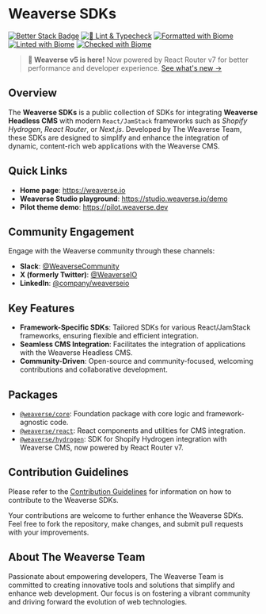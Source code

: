 # Weaverse SDKs

[![Better Stack Badge](https://uptime.betterstack.com/status-badges/v1/monitor/vif3.svg)](https://wvse.cc/weaverse-status)
[![🚀 Lint & Typecheck](https://github.com/Weaverse/weaverse/actions/workflows/check.yml/badge.svg)](https://github.com/Weaverse/weaverse/actions/workflows/check.yml)
[![Formatted with Biome](https://img.shields.io/badge/Formatted_with-Biome-60a5fa?style=flat&logo=biome)](https://biomejs.dev/)
[![Linted with Biome](https://img.shields.io/badge/Linted_with-Biome-60a5fa?style=flat&logo=biome)](https://biomejs.dev)
[![Checked with Biome](https://img.shields.io/badge/Checked_with-Biome-60a5fa?style=flat&logo=biome)](https://biomejs.dev)

> **🚀 Weaverse v5 is here!** Now powered by React Router v7 for better performance and developer experience. [See what's new →](./CHANGELOG.md#500---2024-12-20)

## Overview

The **Weaverse SDKs** is a public collection of SDKs for integrating **Weaverse Headless CMS** with modern `React/JamStack`
frameworks such as _Shopify Hydrogen_, _React Router_, or _Next.js_. Developed by The Weaverse Team, these SDKs are designed to
simplify and enhance the integration of dynamic, content-rich web applications with the Weaverse CMS.

## Quick Links

- **Home page**: https://weaverse.io
- **Weaverse Studio playground**: https://studio.weaverse.io/demo
- **Pilot theme demo**: https://pilot.weaverse.dev

## Community Engagement

Engage with the Weaverse community through these channels:

- **Slack**: [@WeaverseCommunity](https://wvse.cc/weaverse-slack)
- **X (formerly Twitter)**: [@WeaverseIO](https://wvse.cc/weaverse-twitter)
- **LinkedIn**: [@company/weaverseio](https://wvse.cc/weaverse-linkedin)

## Key Features

- **Framework-Specific SDKs**: Tailored SDKs for various React/JamStack frameworks, ensuring flexible and efficient
  integration.
- **Seamless CMS Integration**: Facilitates the integration of applications with the Weaverse Headless CMS.
- **Community-Driven**: Open-source and community-focused, welcoming contributions and collaborative development.

## Packages

- [`@weaverse/core`](https://github.com/Weaverse/weaverse/tree/main/packages/core): Foundation package with core logic
  and framework-agnostic code.
- [`@weaverse/react`](https://github.com/Weaverse/weaverse/tree/main/packages/react): React components and utilities for
  CMS integration.
- [`@weaverse/hydrogen`](https://github.com/Weaverse/weaverse/tree/main/packages/hydrogen): SDK for Shopify Hydrogen
  integration with Weaverse CMS, now powered by React Router v7.

## Contribution Guidelines

Please refer to the [Contribution Guidelines](./CONTRIBUTING.md) for information on how to contribute to the Weaverse SDKs.

Your contributions are welcome to further enhance the Weaverse SDKs. Feel free to fork the repository, make changes, and
submit pull requests with your improvements.

## About The Weaverse Team

Passionate about empowering developers, The Weaverse Team is committed to creating innovative tools and solutions that
simplify and enhance web development. Our focus is on fostering a vibrant community and driving forward the evolution of
web technologies.
